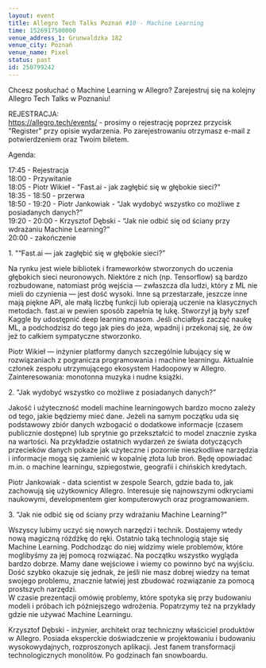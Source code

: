 ```yaml
---
layout: event
title: Allegro Tech Talks Poznań #10 - Machine Learning 
time: 1526917500000
venue_address_1: Grunwaldzka 182
venue_city: Poznań
venue_name: Pixel 
status: past
id: 250799242
---
```


<p>Chcesz posłuchać o Machine Learning w Allegro? Zarejestruj się na kolejny Allegro Tech Talks w Poznaniu!</p>
<p>REJESTRACJA:
  <br/>
  <a href="https://allegro.tech/events/" class="linkified">https://allegro.tech/events/</a> - prosimy o rejestrację poprzez przycisk "Register" przy opisie wydarzenia. Po zarejestrowaniu otrzymasz e-mail z potwierdzeniem oraz Twoim biletem.</p>
<p>Agenda:</p>
<p>17:45 - Rejestracja
  <br/>18:00 - Przywitanie
  <br/>18:05 - Piotr Wikieł - "Fast.ai - jak zagłębić się w głębokie sieci?"
  <br/>18:35 - 18:50 - przerwa
  <br/>18:50 - 19:20 - Piotr Jankowiak - “Jak wydobyć wszystko co możliwe z posiadanych danych?”
  <br/>19:20 - 20:00 - Krzysztof Dębski - “Jak nie odbić się od ściany przy wdrażaniu Machine Learning?”
  <br/>20:00 - zakończenie</p>
<p>1. "“Fast.ai — jak zagłębić się w głębokie sieci?”</p>
<p>Na rynku jest wiele bibliotek i frameworków stworzonych do uczenia głębokich sieci neuronowych. Niektóre z nich (np. Tensorflow) są bardzo rozbudowane, natomiast próg wejścia — zwłaszcza dla ludzi, który z ML nie mieli do czynienia — jest dość wysoki.
  Inne są przestarzałe, jeszcze inne mają piękne API, ale małą liczbę funkcji lub opierają uczenie na klasycznych metodach. fast.ai w pewien sposób zapełnia tę lukę. Stworzył ją były szef Kaggle by udostępnić deep learning masom. Jeśli chciałbyś zacząć
  naukę ML, a podchodzisz do tego jak pies do jeża, wpadnij i przekonaj się, że ów jeż to całkiem sympatyczne stworzonko.</p>
<p>Piotr Wikieł — inżynier platformy danych szczególnie lubujący się w rozwiązaniach z pogranicza programowania i machine learningu. Aktualnie członek zespołu utrzymującego ekosystem Hadoopowy w Allegro. Zainteresowania: monotonna muzyka i nudne książki.</p>
<p>2. "Jak wydobyć wszystko co możliwe z posiadanych danych?”</p>
<p>Jakość i użyteczność modeli machine learningowych bardzo mocno zależy od tego, jakie będziemy mieć dane. Jeżeli na samym początku uda się podstawowy zbiór danych wzbogacić o dodatkowe informacje (czasem publicznie dostępne) lub sprytnie go przekształcić
  to model znacznie zyska na wartości. Na przykładzie ostatnich wydarzeń ze świata dotyczących przecieków danych pokaże jak użyteczne i pozornie nieszkodliwe narzędzia i informacje mogą się zamienić w kopalnię złota lub broń. Będę opowiadać m.in. o machine
  learningu, szpiegostwie, geografii i chińskich kredytach.</p>
<p>Piotr Jankowiak - data scientist w zespole Search, gdzie bada to, jak zachowują się użytkownicy Allegro. Interesuje się najnowszymi odkryciami naukowymi, developmentem gier komputerowych oraz programowaniem.</p>
<p>3. “Jak nie odbić się od ściany przy wdrażaniu Machine Learning?"</p>
<p>Wszyscy lubimy uczyć się nowych narzędzi i technik. Dostajemy wtedy nową magiczną różdżkę do ręki. Ostatnio taką technologią staje się Machine Learning. Podchodząc do niej widzimy wiele problemów, które moglibyśmy za jej pomocą rozwiązać. Na początku
  wszystko wygląda bardzo dobrze. Mamy dane wejściowe i wiemy co powinno być na wyjściu. Dość szybko okazuje się jednak, że jeśli nie masz dobrej wiedzy na temat swojego problemu, znacznie łatwiej jest zbudować rozwiązanie za pomocą prostszych narzędzi.
  <br/>W czasie prezentacji omówię problemy, które spotyka się przy budowaniu modeli i próbach ich późniejszego wdrożenia. Popatrzymy też na przykłady gdzie nie używać Machine Learningu.</p>
<p>Krzysztof Dębski - inżynier, architekt oraz techniczny właściciel produktów w Allegro. Posiada eksperckie doświadczenie w projektowaniu i budowaniu wysokowydajnych, rozproszonych aplikacji. Jest fanem transformacji technologicznych monolitów. Po godzinach
  fan snowboardu.</p>
